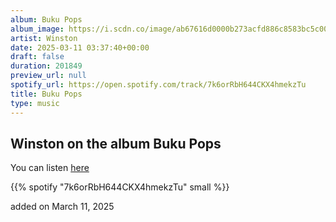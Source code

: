 ```yaml
---
album: Buku Pops
album_image: https://i.scdn.co/image/ab67616d0000b273acfd886c8583bc5c00383bbf
artist: Winston
date: 2025-03-11 03:37:40+00:00
draft: false
duration: 201849
preview_url: null
spotify_url: https://open.spotify.com/track/7k6orRbH644CKX4hmekzTu
title: Buku Pops
type: music
---
```



## Winston on the album Buku Pops

You can listen [here](https://open.spotify.com/track/7k6orRbH644CKX4hmekzTu)

{{% spotify "7k6orRbH644CKX4hmekzTu" small %}}

added on March 11, 2025